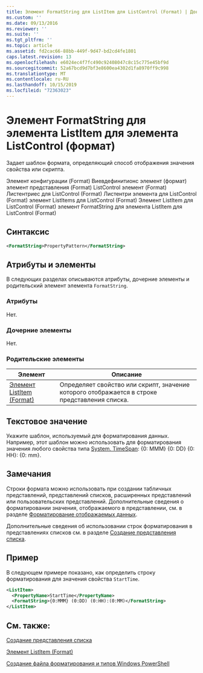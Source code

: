 ```yaml
---
title: Элемент FormatString для ListItem для ListControl (Format) | Документация Майкрософт
ms.custom: ''
ms.date: 09/13/2016
ms.reviewer: ''
ms.suite: ''
ms.tgt_pltfrm: ''
ms.topic: article
ms.assetid: fd2cac66-88bb-449f-9d47-bd2cd4fe1801
caps.latest.revision: 13
ms.openlocfilehash: e6024ec4f7fc490c92408047c8c15c775e45bf9d
ms.sourcegitcommit: 52a67bcd9d7bf3e8600ea4302d1fa8970ff9c998
ms.translationtype: MT
ms.contentlocale: ru-RU
ms.lasthandoff: 10/15/2019
ms.locfileid: "72363023"
---
```

# <a name="formatstring-element-for-listitem-for-listcontrol--format"></a>Элемент FormatString для элемента ListItem для элемента ListControl (формат)

Задает шаблон формата, определяющий способ отображения значения свойства или скрипта.

Элемент конфигурации (Format) Виевдефинитионс элемент (формат) элемент представления (Format) ListControl элемент (Format) Листентриес для ListControl (Format) Листентри элемента для ListControl (Format) элемент ListItems для ListControl (Format) Элемент ListItem для ListControl (Format) элемент FormatString для элемента ListItem для ListControl (Format)

## <a name="syntax"></a>Синтаксис

```xml
<FormatString>PropertyPattern</FormatString>
```

## <a name="attributes-and-elements"></a>Атрибуты и элементы

В следующих разделах описываются атрибуты, дочерние элементы и родительский элемент элемента `FormatString`.

### <a name="attributes"></a>Атрибуты

Нет.

### <a name="child-elements"></a>Дочерние элементы

Нет.

### <a name="parent-elements"></a>Родительские элементы

|Элемент|Описание|
|-------------|-----------------|
|[Элемент ListItem (Format)](./listitem-element-for-listitems-for-listcontrol-format.md)|Определяет свойство или скрипт, значение которого отображается в строке представления списка.|

## <a name="text-value"></a>Текстовое значение

Укажите шаблон, используемый для форматирования данных. Например, этот шаблон можно использовать для форматирования значения любого свойства типа [System. TimeSpan](/dotnet/api/System.TimeSpan): {0: MMM} {0: DD} {0: HH}: {0: mm}.

## <a name="remarks"></a>Замечания

Строки формата можно использовать при создании табличных представлений, представлений списков, расширенных представлений или пользовательских представлений. Дополнительные сведения о форматировании значения, отображаемого в представлении, см. в разделе [Форматирование отображаемых данных](./formatting-displayed-data.md).

Дополнительные сведения об использовании строк форматирования в представлениях списков см. в разделе [Создание представления списка](./creating-a-list-view.md).

## <a name="example"></a>Пример

В следующем примере показано, как определить строку форматирования для значения свойства `StartTime`.

```xml
<ListItem>
  <PropertyName>StartTime</PropertyName>
  <FormatString>{0:MMM} (0:DD) (0:HH):(0:MM)</FormatString>
</ListItem>
```

## <a name="see-also"></a>См. также:

[Создание представления списка](./creating-a-list-view.md)

[Элемент ListItem (Format)](./listitem-element-for-listitems-for-listcontrol-format.md)

[Создание файла форматирования и типов Windows PowerShell](./writing-a-powershell-formatting-file.md)
